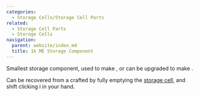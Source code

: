 ```yaml
---
categories:
  - Storage Cells/Storage Cell Parts
related:
  - Storage Cell Parts
  - Storage Cells
navigation:
  parent: website/index.md
  title: 1k ME Storage Component
---
```


Smallest storage component, used to make <ItemLink
id="item_storage_cell_1k"/>, or can be upgraded to
make <ItemLink id="cell_component_4k"/>.

Can be recovered from a crafted <ItemLink
id="item_storage_cell_1k"/> by fully emptying the
[storage cell](../../storage-cells.md), and shift clicking i in your
hand.

<RecipeFor id="cell_component_1k" />
